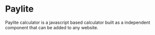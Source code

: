 Paylite
============

Paylite calculator is a javascript based calculator built as a independent component that can be added to any website.
